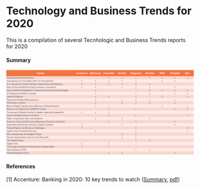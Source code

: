 # Technology and Business Trends for 2020

This is a compilation of several Tecnhologic and Business Trends reports for 2020


#### Summary

![Summary](docs/Trends_2020.png)


#### References

[1] Accenture: Banking in 2020: 10 key trends to watch ([Summary](https://www.accenture.com/fi-en/insights/banking/10-key-trends-banking-2020), [pdf](https://financialservices.accenture.com/rs/368-RMC-681/images/Accenture-Top-10-Banking-Trends-2020.pdf))







